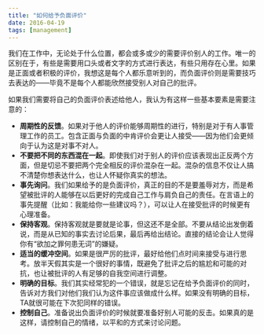 ```yaml
---
title: "如何给予负面评价"
date: 2016-04-19
tags: [management]
---
```


我们在工作中，无论处于什么位置，都会或多或少的需要评价别人的工作。唯一的区别在于，有些是需要用口头或者文字的方式进行表达，有些只用存在心里。如果是正面或者积极的评价，我想这是每个人都乐意听到的，而负面评价则是需要技巧去表达的——毕竟不是每个人都能欣然接受别人对自己的批评。

如果我们需要将自己的负面评价表述给他人，我认为有这样一些基本要素是需要注意的：

- **周期性的反馈**。如果对于他人的评价能够周期性的进行，特别是对于有人事管理工作的员工。包含正面与负面的中肯评价会更让人接受——因为他们会更倾向于认为这是对事不对人。
- **不要把不同的东西混在一起**。即使我们对于别人的评价应该表现出正反两个方面，但是切忌不要把两个完全相反的评价混杂在一起。混杂的信息不仅让人搞不清楚你想表达什么，也让人怀疑你真实的想法。
- **事先询问**。我们如果给予的是负面评价，真正的目的不是要羞辱对方，而是希望被批评的人能够在以后更好的完成自己工作与肩负自己的责任。在言语上的事先提醒（比如：我能给你一些建议吗？），可以让人在接受批评的时候更有心理准备。
- **保持客观**。保持客观就是要就是论事，但这还不是全部。不要从结论出发倒着说，而是从已知的事实去讨论后果，最后再给出结论。直接的结论会让人觉得你有“欲加之罪何患无词”的嫌疑。
- **适当的缓冲空间**。如果是很严厉的批评，最好给他们点时间来接受与进行思考。放半天假其实是一个很好的事情，既避免了批评之后的尴尬和可能的对抗，也让被批评的人有足够的自我空间进行调整。
- **明确的目标**。我们其实经常犯的一个错误，就是忘记在给予负面评价的同时，告诉对方我们对他们我们认为这件事应该做成什么样。如果没有明确的目标，TA就很可能在下次犯同样的错误。
- **控制自己**。准备说出负面评价的时候就要准备好别人可能的反击。如果真的是这样，请控制自己的情绪，以平和的方式来讨论问题。
